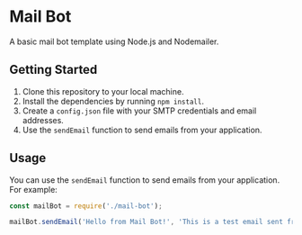 # Mail Bot

A basic mail bot template using Node.js and Nodemailer.

## Getting Started

1. Clone this repository to your local machine.
2. Install the dependencies by running `npm install`.
3. Create a `config.json` file with your SMTP credentials and email addresses.
4. Use the `sendEmail` function to send emails from your application.

## Usage

You can use the `sendEmail` function to send emails from your application. For example:
```javascript
const mailBot = require('./mail-bot');

mailBot.sendEmail('Hello from Mail Bot!', 'This is a test email sent from the mail bot.');
